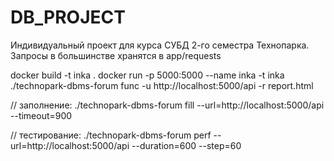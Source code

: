 # DB_PROJECT
Индивидуальный проект для курса СУБД 2-го семестра Технопарка.
Запросы в большинстве хранятся в app/requests

docker build -t inka .
docker run -p 5000:5000 --name inka -t inka
./technopark-dbms-forum func -u http://localhost:5000/api -r report.html

// заполнение:
./technopark-dbms-forum fill --url=http://localhost:5000/api --timeout=900

// тестирование:
./technopark-dbms-forum perf --url=http://localhost:5000/api --duration=600 --step=60